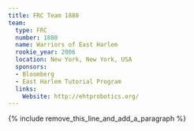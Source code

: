 ```yaml
---
title: FRC Team 1880
team:
  type: FRC
  number: 1880
  name: Warriors of East Harlem
  rookie_year: 2006
  location: New York, New York, USA
  sponsors:
  - Bloomberg
  - East Harlem Tutorial Program
  links:
    Website: http://ehtprobotics.org/
---
```


{% include remove_this_line_and_add_a_paragraph %}
